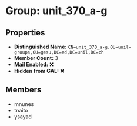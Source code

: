 # Group: unit_370_a-g

## Properties

- **Distinguished Name:** `CN=unit_370_a-g,OU=unil-groups,OU=gesu,DC=ad,DC=unil,DC=ch`
- **Member Count:** 3
- **Mail Enabled:** ❌
- **Hidden from GAL:** ❌

## Members

- mnunes
- tnaito
- ysayad
